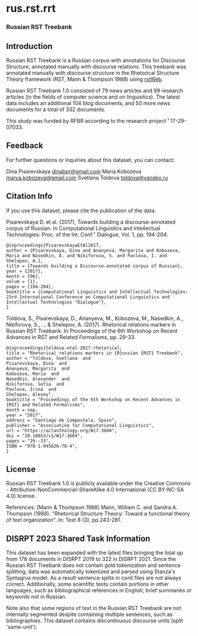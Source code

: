 # rus.rst.rrt

### Russian RST Treebank

## Introduction

Russian RST Treebank is a Russian corpus with annotations for Discourse Structure, annotated manually with discourse relations. This treebank was annotated manually with discourse structure in the Rhetorical Structure Theory  framework (RST, Mann & Thompson 1988) using [rstWeb](https://corpling.uis.georgetown.edu/rstweb/info/).

Russian RST Treebank 1.0 consisted of 79 news articles and 99 research articles (in the fields of computer science and on linguistics). The latest data includes an additional 104 blog documents, and 50 more news documents for a total of 332 documents.

This study was funded by RFBR according to the research project ¹ 17-29-07033.

## Feedback

For further questions or inquiries about this dataset, you can contact:

Dina Pisarevskaya dinabpr@gmail.com
Maria Kobozeva marya.kobozeva@gmail.com
Svetlana Toldova toldova@yandex.ru

## Citation Info

If you use this dataset, please cite the publication of the data:

Pisarevskaya D. et al. (2017), Towards building a discourse-annotated corpus of Russian. In Computational Linguistics and Intellectual Technologies: Proc. of the Int. Conf." Dialogue, Vol. 1, pp. 194-204.
```
@inproceedings{PisarevskayaEtAl2017,
author = {Pisarevskaya, Dina and Ananyeva, Margarita and Kobozeva, Maria and Nasedkin, A. and Nikiforova, S. and Pavlova, I. and Shelepov, A.},
title = {Towards building a Discourse-annotated corpus of Russian},
year = {2017},
month = {06},
volum = {1},
pages = {194-204},
booktitle = {Computational Linguistics and Intellectual Technologies: 23rd International Conference on Computational Linguistics and Intellectual Technologies "Dialogue"},
}
```


Toldova, S., Pisarevskaya, D., Ananyeva, M., Kobozeva, M., Nasedkin, A., Nikiforova, S., ... & Shelepov, A. (2017). Rhetorical relations markers in Russian RST Treebank. In Proceedings of the 6th Workshop on Recent Advances in RST and Related Formalisms, pp. 29-33.
```
@inproceedings{toldova-etal-2017-rhetorical,
title = "Rhetorical relations markers in {R}ussian {RST} Treebank",
author = "Toldova, Svetlana  and
Pisarevskaya, Dina  and
Ananyeva, Margarita  and
Kobozeva, Maria  and
Nasedkin, Alexander  and
Nikiforova, Sofia  and
Pavlova, Irina  and
Shelepov, Alexey",
booktitle = "Proceedings of the 6th Workshop on Recent Advances in {RST} and Related Formalisms",
month = sep,
year = "2017",
address = "Santiago de Compostela, Spain",
publisher = "Association for Computational Linguistics",
url = "https://aclanthology.org/W17-3604",
doi = "10.18653/v1/W17-3604",
pages = "29--33",
ISBN = "978-1-945626-78-4",
}
```



## License

Russian RST Treebank 1.0 is publicly available under the Creative Commons - Attribution-NonCommercial-ShareAlike 4.0 International (CC BY-NC-SA 4.0) license.

References:
[Mann & Thompson 1988] Mann, William C. and Sandra A. Thompson (1988). "Rhetorical Structure Theory: Toward a functional theory of text organization". In: Text 8 (3), pp.243-281.

## DISRPT 2023 Shared Task Information

This dataset has been expanded with the latest files bringing the total up from 178 documents in DISRPT 2019 to 322 in DISRPT 2021. Since the Russian RST Treebank does not contain gold tokenization and sentence splitting, data was automatically tokenized and parsed using Stanza's Syntagrus model. As a result sentence splits in conll files are not always correct.
Additionally, some scientific texts contain portions in other languages, such as bibliographical references in English, brief summaries or keywords not in Russian.

Note also that some regions of text in the Russian RST Treebank are not internally segmented despite containing multiple sentences, such as bibliographies. This dataset contains discontinuous discourse units (split 'same-unit').
